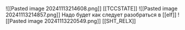 ![[Pasted image 20241113214608.png]]
[[TCCSTATE]]
![[Pasted image 20241113214857.png]]
Надо будет как следует разобраться в [[elf]]
![[Pasted image 20241113220549.png]]
[[SHT_RELX]]
